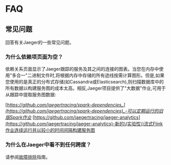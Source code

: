 # FAQ

## 常见问题

回答有关Jaeger的一些常见问题。

### 为什么依赖项页面为空？

依赖关系页面显示了Jaeger跟踪的服务及其之间的连接的图表。当您在内存中使用"多合一"二进制文件时,将根据内存中存储的所有迹线按需计算图形。但是,如果您使用的是真正的分布式存储\(如Cassandra或Elasticsearch\),则扫描数据库中的所有数据以构建服务图的成本太高。相反,Jaeger项目提供了"大数据"作业,可用于从跟踪中提取服务图数据:

[_https://github.com/jaegertracing/spark-dependencies_](https://github.com/jaegertracing/spark-dependencies)_-可以定期运行的旧版Spark作业_ [https://github.com/jaegertracing/jaeger-analytics](https://github.com/jaegertracing/jaeger-analytics)-新的\(实验性\)流式Flink作业连续运行并以较小的时间间隔构建服务图

### 为什么在Jaeger中看不到任何跨度？

请参阅[故障排除](troubleshooting.md)指南。

